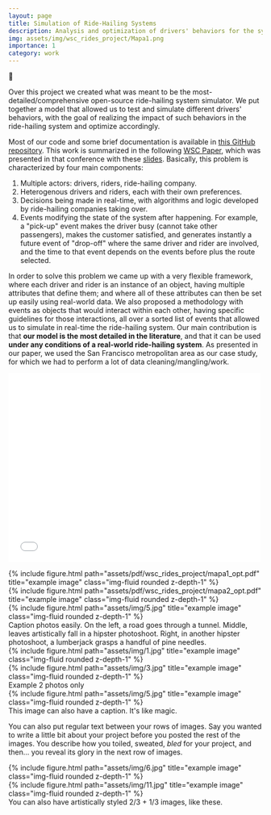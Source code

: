```yaml
---
layout: page
title: Simulation of Ride-Hailing Systems
description: Analysis and optimization of drivers' behaviors for the system.
img: assets/img/wsc_rides_project/Mapa1.png
importance: 1
category: work
---
```


:apple:

Over this project we created what was meant to be the most-detailed/comprehensive open-source ride-hailing system simulator. We put together a model that allowed us to test and simulate different drivers' behaviors, with the goal of realizing the impact of such behaviors in the ride-hailing system and optimize accordingly. 

Most of our code and some brief documentation is available in <a href="https://github.com/ierazo/Ride-Hailing-systems-simulation"> this GitHub repository</a>. This work is summarized in the following <a href="../../assets/pdf/conference_papers/2021_WSC_RideHailing.pdf"> WSC Paper</a>, which was presented in that conference with these <a href="../../assets/pdf/presentations/presentation_wsc_2021.pdf"> slides</a>. Basically, this problem is characterized by four main components: 


1. Multiple actors: drivers, riders, ride-hailing company.
2. Heterogenous drivers and riders, each with their own preferences.
3. Decisions being made in real-time, with algorithms and logic developed by ride-hailing companies taking over.
4. Events modifying the state of the system after happening. For example, a "pick-up" event makes the driver busy (cannot take other passengers), makes the customer satisfied, and generates instantly a future event of "drop-off" where the same driver and rider are involved, and the time to that event depends on the events before plus the route selected. 

In order to solve this problem we came up with a very flexible framework, where each driver and rider is an instance of an object, having multiple attributes that define them; and where all of these attributes can then be set up easily using real-world data. We also proposed a methodology with events as objects that would interact within each other, having specific guidelines for those interactions, all over a sorted list of events that allowed us to simulate in real-time the ride-hailing system. Our main contribution is that **our model is the most detailed in the literature**, and that it can be used **under any conditions of a real-world ride-hailing system**. As presented in our paper, we used the San Francisco metropolitan area as our case study, for which we had to perform a lot of data cleaning/mangling/work.


<embed src="../../assets/img/wsc_rides_project/mapa1_opt.pdf" width="500" height="375" 
 type="application/pdf">

<div class="row">
    <div class="col-sm mt-3 mt-md-0">
        {% include figure.html path="assets/pdf/wsc_rides_project/mapa1_opt.pdf" title="example image" class="img-fluid rounded z-depth-1" %}
    </div>
    <div class="col-sm mt-3 mt-md-0">
        {% include figure.html path="assets/pdf/wsc_rides_project/mapa2_opt.pdf" title="example image" class="img-fluid rounded z-depth-1" %}
    </div>
    <div class="col-sm mt-3 mt-md-0">
        {% include figure.html path="assets/img/5.jpg" title="example image" class="img-fluid rounded z-depth-1" %}
    </div>
</div>
<div class="caption">
    Caption photos easily. On the left, a road goes through a tunnel. Middle, leaves artistically fall in a hipster photoshoot. Right, in another hipster photoshoot, a lumberjack grasps a handful of pine needles.
</div>

<div class="row">
    <div class="col-sm mt-3 mt-md-0">
        {% include figure.html path="assets/img/1.jpg" title="example image" class="img-fluid rounded z-depth-1" %}
    </div>
    <div class="col-sm mt-3 mt-md-0">
        {% include figure.html path="assets/img/3.jpg" title="example image" class="img-fluid rounded z-depth-1" %}
    </div>
</div>
<div class="caption">
    Example 2 photos only
</div>


<div class="row">
    <div class="col-sm mt-3 mt-md-0">
        {% include figure.html path="assets/img/5.jpg" title="example image" class="img-fluid rounded z-depth-1" %}
    </div>
</div>
<div class="caption">
    This image can also have a caption. It's like magic.
</div>

You can also put regular text between your rows of images.
Say you wanted to write a little bit about your project before you posted the rest of the images.
You describe how you toiled, sweated, *bled* for your project, and then... you reveal its glory in the next row of images.


<div class="row justify-content-sm-center">
    <div class="col-sm-8 mt-3 mt-md-0">
        {% include figure.html path="assets/img/6.jpg" title="example image" class="img-fluid rounded z-depth-1" %}
    </div>
    <div class="col-sm-4 mt-3 mt-md-0">
        {% include figure.html path="assets/img/11.jpg" title="example image" class="img-fluid rounded z-depth-1" %}
    </div>
</div>
<div class="caption">
    You can also have artistically styled 2/3 + 1/3 images, like these.
</div>

